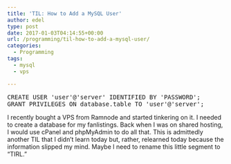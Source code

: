 ```yaml
---
title: 'TIL: How to Add a MySQL User'
author: edel
type: post
date: 2017-01-03T04:14:55+00:00
url: /programming/til-how-to-add-a-mysql-user/
categories:
  - Programming
tags:
  - mysql
  - vps

---
```

<pre>CREATE USER 'user'@'server' IDENTIFIED BY 'PASSWORD';
GRANT PRIVILEGES ON database.table TO 'user'@'server';</pre>

I recently bought a VPS from Ramnode and started tinkering on it. I needed to create a database for my fanlistings. Back when I was on shared hosting, I would use cPanel and phpMyAdmin to do all that. This is admittedly another TIL that I didn&#8217;t learn today but, rather, relearned today because the information slipped my mind. Maybe I need to rename this little segment to &#8220;TIRL.&#8221;